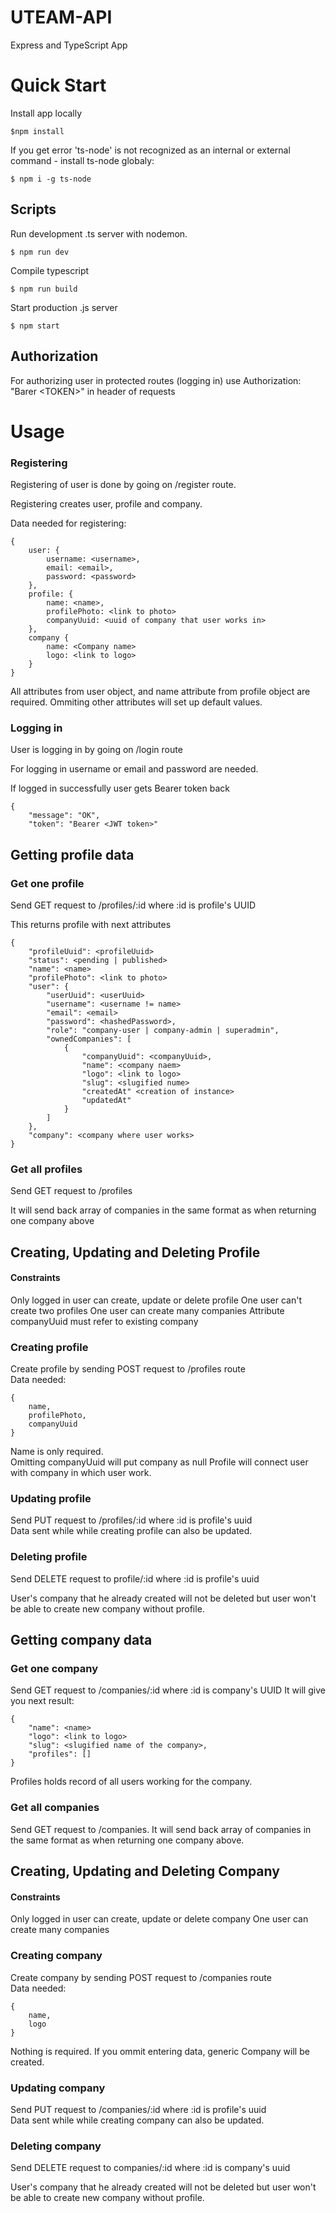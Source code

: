 # UTEAM-API
Express and TypeScript App

# Quick Start
Install app locally
```
$npm install
```

If you get error 'ts-node' is not recognized as an internal or external command - install ts-node globaly:
```
$ npm i -g ts-node
```
## Scripts
Run development .ts server with nodemon. 
```
$ npm run dev
```
Compile typescript
```
$ npm run build
```
Start production .js server
```
$ npm start
```
## Authorization
For authorizing user in protected routes (logging in) use Authorization: "Barer \<TOKEN\>" in header of requests
# Usage
### Registering

Registering of user is done by going on /register route.<br/>

Registering creates user, profile and company.<br>

Data needed for registering:<br/>

```
{
    user: {
        username: <username>,
        email: <email>,
        password: <password>
    },
    profile: {
        name: <name>,
        profilePhoto: <link to photo>
        companyUuid: <uuid of company that user works in>
    },
    company {
        name: <Company name>
        logo: <link to logo>
    }
}

```
All attributes from user object, and name attribute from profile object are required.
Ommiting other attributes will set up default values.

### Logging in
User is logging in by going on /login route<br/>

For logging in username or email and password are needed. <br/>

If logged in successfully user gets Bearer token back<br/>
```
{
    "message": "OK",
    "token": "Bearer <JWT token>"
```

## Getting profile data

### Get one profile 
Send GET request to /profiles/:id where :id is profile's UUID 

This returns profile with next attributes 
```
{
    "profileUuid": <profileUuid>
    "status": <pending | published>
    "name": <name>
    "profilePhoto": <link to photo>
    "user": {
        "userUuid": <userUuid>
        "username": <username != name>
        "email": <email>
        "password": <hashedPassword>,
        "role": "company-user | company-admin | superadmin",
        "ownedCompanies": [
            {
                "companyUuid": <companyUuid>,
                "name": <company naem>
                "logo": <link to logo>
                "slug": <slugified nume>
                "createdAt" <creation of instance>
                "updatedAt"
            }
        ]
    },
    "company": <company where user works>
}
```

### Get all profiles 
Send GET request to /profiles

It will send back array of companies in the same format as when returning one company above
## Creating, Updating and Deleting Profile

#### Constraints
Only logged in user can create, update or delete profile
One user can't create two profiles
One user can create many companies
Attribute companyUuid must refer to existing company

### Creating profile
Create profile by sending POST request to /profiles route<br/>
Data needed: 
```
{
    name, 
    profilePhoto,
    companyUuid
}
```
Name is only required. <br/>
Omitting companyUuid will put company as null
Profile will connect user with company in which user work.<br/>

### Updating profile
Send PUT request to /profiles/:id where :id is profile's uuid <br/>
Data sent while while creating profile can also be updated.

### Deleting profile
Send DELETE request to profile/:id where :id is profile's uuid<br>

User's company that he already created will not be deleted but user won't be able to create new company without profile.

## Getting company data

### Get one company 
Send GET request to /companies/:id where :id is company's UUID 
It will give you next result:
```
{
    "name": <name>
    "logo": <link to logo>
    "slug": <slugified name of the company>,
    "profiles": []
}
```
Profiles holds record of all users working for the company.

### Get all companies 
Send GET request to /companies. 
It will send back array of companies in the same format as when returning one company above.

## Creating, Updating and Deleting Company

#### Constraints
Only logged in user can create, update or delete company
One user can create many companies

### Creating company
Create company by sending POST request to /companies route<br/>
Data needed: 
```
{
    name, 
    logo
}
```
Nothing is required. If you ommit entering data, generic Company will be created. <br/>

### Updating company
Send PUT request to /companies/:id where :id is profile's uuid <br/>
Data sent while while creating company can also be updated.

### Deleting company
Send DELETE request to companies/:id where :id is company's uuid<br>

User's company that he already created will not be deleted but user won't be able to create new company without profile.
